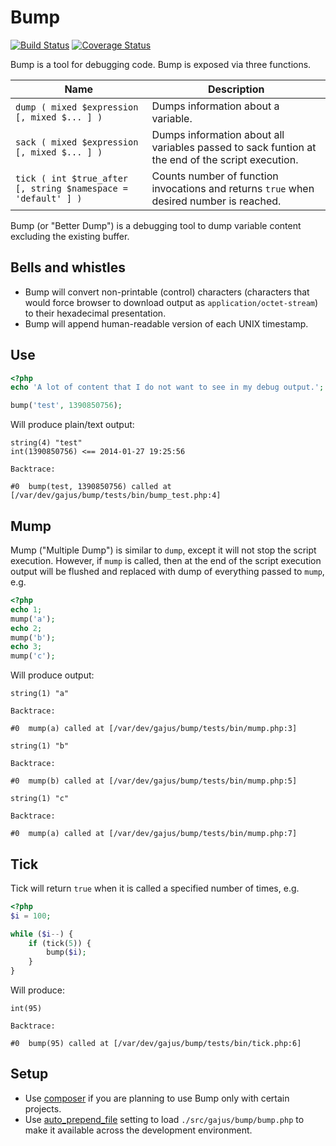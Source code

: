# Bump

[![Build Status](https://travis-ci.org/gajus/bump.png?branch=master)](https://travis-ci.org/gajus/bump)
[![Coverage Status](https://coveralls.io/repos/gajus/bump/badge.png)](https://coveralls.io/r/gajus/bump)

Bump is a tool for debugging code. Bump is exposed via three functions.

|Name|Description|
|---|---|
|`dump ( mixed $expression [, mixed $... ] )`|Dumps information about a variable.|
|`sack ( mixed $expression [, mixed $... ] )`|Dumps information about all variables passed to sack funtion at the end of the script execution.|
|`tick ( int $true_after [, string $namespace = 'default' ] )`|Counts number of function invocations and returns `true` when desired number is reached.|

Bump (or "Better Dump") is a debugging tool to dump variable content excluding the existing buffer.

## Bells and whistles

* Bump will convert non-printable (control) characters (characters that would force browser to download output as `application/octet-stream`) to their hexadecimal presentation.
* Bump will append human-readable version of each UNIX timestamp.

## Use

```php
<?php
echo 'A lot of content that I do not want to see in my debug output.';

bump('test', 1390850756);
```

Will produce plain/text output:

```
string(4) "test"
int(1390850756) <== 2014-01-27 19:25:56

Backtrace:

#0  bump(test, 1390850756) called at [/var/dev/gajus/bump/tests/bin/bump_test.php:4]
```

## Mump

Mump ("Multiple Dump") is similar to `dump`, except it will not stop the script execution. However, if `mump` is called, then at the end of the script execution output will be flushed and replaced with dump of everything passed to `mump`, e.g.

```php
<?php
echo 1;
mump('a');
echo 2;
mump('b');
echo 3;
mump('c');
```

Will produce output:

```
string(1) "a"

Backtrace:

#0  mump(a) called at [/var/dev/gajus/bump/tests/bin/mump.php:3]

string(1) "b"

Backtrace:

#0  mump(b) called at [/var/dev/gajus/bump/tests/bin/mump.php:5]

string(1) "c"

Backtrace:

#0  mump(a) called at [/var/dev/gajus/bump/tests/bin/mump.php:7]
```

## Tick

Tick will return `true` when it is called a specified number of times, e.g.

```php
<?php
$i = 100;

while ($i--) {
    if (tick(5)) {
        bump($i);
    }
}
```

Will produce:

```
int(95)

Backtrace:

#0  bump(95) called at [/var/dev/gajus/bump/tests/bin/tick.php:6]
```

## Setup

* Use [composer](https://packagist.org/packages/gajus/bump) if you are planning to use Bump only with certain projects.
* Use [auto_prepend_file](http://uk1.php.net/manual/en/ini.core.php#ini.auto-prepend-file) setting to load `./src/gajus/bump/bump.php` to make it available across the development environment.